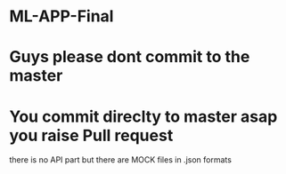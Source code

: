 # ML-APP-Final
# Guys please dont commit to the master
# You commit direclty to master asap you raise Pull request
there is no API part but there are MOCK files in .json formats

